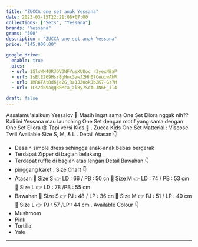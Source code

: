 ```yaml
---
title: "ZUCCA one set anak Yessana"
date: 2023-03-15T22:21:08+07:00
collections: ["Sets", "Yessana"]
brands: "Yessana"
grams: "500"
description : "ZUCCA one set anak Yessana"
price: "145,000.00"

google_drive:
  enable: true
  pics:
  - url: 1SlsWH40RJDV3NFYusXUUoc_r3yexNBaP
  - url: 1sElE269Hsr8gHnx3zwJ2Hh07CeuiwAhR
  - url: 1MR6TAtBd6je2G_Rz1J20okJb2K7-Gz7M
  - url: 1Ls2d69aqqREMca_zl8y7ScALJN6F_il4

draft: false
---
```


Assalamu'alaikum Yessalov 🥰
Masih ingat sama One Set Eliora nggak nih??
Kali ini Yessana mau launching One Set dengan motif yang sama dengan One Set Eliora 😍
Tapi versi Kids 🤗
.
Zucca Kids One Set
Matterial : Viscose Twill
Available Size S, M, & L
.
Detail Atasan 👇
   - Desain simple dress sehingga anak-anak bebas bergerak
   - Terdapat Zipper di bagian belakang
   - Terdapat ruffle di bagian atas lengan
Detail Bawahan 👇
  - pinggang karet 
 .
Size Chart 👇
- Atasan
    🍭 Size S   👉 LD : 66 / PB : 50 cn
    🍭 Size M  👉 LD : 74 / PB : 53 cm
    🍭 Size   L  👉 LD : 78 /PB : 55 cm
- Bawahan
    🍭 Size S   👉 PJ : 48 / LP : 36 cn
    🍭 Size M  👉 PJ : 51 / LP : 40 cm
    🍭 Size   L  👉 PJ : 57 /LP : 44 cm
.
Available Colour 👇
- Mushroom
- Pink
- Tortilla
- Yale


-----------        

